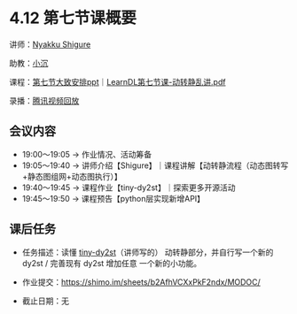 # 4.12 第七节课概要

讲师：[Nyakku Shigure](https://github.com/ShigureLab)

助教：[小沉](https://github.com/xiaodeme-aha)

课程：[第七节大致安排ppt](https://github.com/sunzhongkai588/LearnDL/blob/main/授课材料/LearnDL第七节课.pdf)｜[LearnDL第七节课-动转静乱讲.pdf](https://github.com/sunzhongkai588/LearnDL/blob/main/授课材料/LearnDL第七节课-动转静乱讲.pdf)

录播：[腾讯视频回放](https://meeting.tencent.com/user-center/shared-record-info?id=c6d62ab0-b4c8-48b7-937d-62141cd34570&form=-1&click_source_for_middle_login=2&app_lang=zh-cn,zh-cn&app_version=3.15.6.427&app_sdk_id=1410001423&app_publish_channel=CNAppStore&os_version=13.2.1&os_name=Mac&c_district=0&app_instance_id=2)

## 会议内容

*  19:00～19:05 -> 作业情况、活动筹备
*  19:05～19:40 -> 讲师介绍【Shigure】｜课程讲解【动转静流程（动态图转写+静态图组网+动态图执行）】
*  19:40～19:45 -> 课程作业【tiny-dy2st】｜探索更多开源活动
*  19:45～19:50 -> 课程预告【python层实现新增API】

## 课后任务

* 任务描述：读懂 [tiny-dy2st](https://github.com/ShigureLab/tiny-dy2st)（讲师写的） 动转静部分，并自行写一个新的 dy2st / 完善现有 dy2st 增加任意 一个新的小功能。

* 作业提交：https://shimo.im/sheets/b2AfhVCXxPkF2ndx/MODOC/

* 截止日期：无

